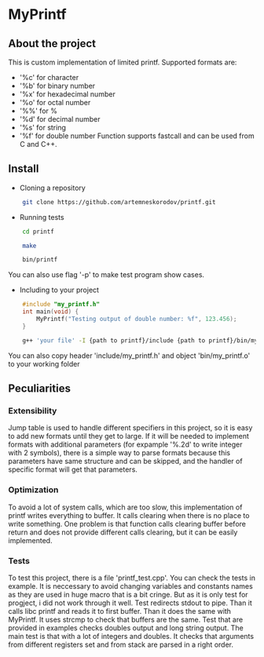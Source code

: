 # MyPrintf
## About the project
This is custom implementation of limited printf. Supported formats are:
- '%c' for character
- '%b' for binary number
- '%x' for hexadecimal number
- '%o' for octal number
- '%%' for %
- '%d' for decimal number
- '%s' for string
- '%f' for double number
Function supports fastcall and can be used from C and C++.
## Install
* Cloning a repository
```bash
    git clone https://github.com/artemneskorodov/printf.git
```
* Running tests
```bash
    cd printf
```
```bash
    make
```
```bash
    bin/printf
```
You can also use flag '-p' to make test program show cases.
* Including to your project
```cpp
    #include "my_printf.h"
    int main(void) {
        MyPrintf("Testing output of double number: %f", 123.456);
    }
```
```bash
    g++ 'your file' -I {path to printf}/include {path to printf}/bin/my_printf.o
```
You can also copy header 'include/my_printf.h' and object 'bin/my_printf.o' to your working folder
## Peculiarities
### Extensibility
Jump table is used to handle different specifiers in this project, so it is easy to add new formats until they get to large. If it will be needed to implement formats with additional parameters (for expample '%.2d' to write integer with 2 symbols), there is a simple way to parse formats because this parameters have same structure and can be skipped, and the handler of specific format will get that parameters.
### Optimization
To avoid a lot of system calls, which are too slow, this implementation of printf writes everything to buffer. It calls clearing when there is no place to write something. One problem is that function calls clearing buffer before return and does not provide different calls clearing, but it can be easily implemented.
### Tests
To test this project, there is a file 'printf_test.cpp'. You can check the tests in example. It is neccessary to avoid changing variables and constants names as they are used in huge macro that is a bit cringe. But as it is only test for progject, i did not work through it well.
Test redirects stdout to pipe. Than it calls libc printf and reads it to first buffer. Than it does the same with MyPrintf. It uses strcmp to check that buffers are the same.
Test that are provided in examples checks doubles output and long string output. The main test is that with a lot of integers and doubles. It checks that arguments from different registers set and from stack are parsed in a right order.
